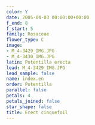 ```yaml
---
color: Y
date: 2005-04-03 00:00:00+00:00
f_end: 8
f_start: 5
family: Rosaceae
flower_type: C
image:
- M_4-3429_IMG.JPG
- M_4-3430_IMG.JPG
latin: Potentilla erecta
lead: M_4-3429_IMG.JPG
lead_sample: false
name: index.en
order: Potentilla
parallel: false
petals: 4
petals_joined: false
star_shape: false
title: Erect cinquefoil
---
```

